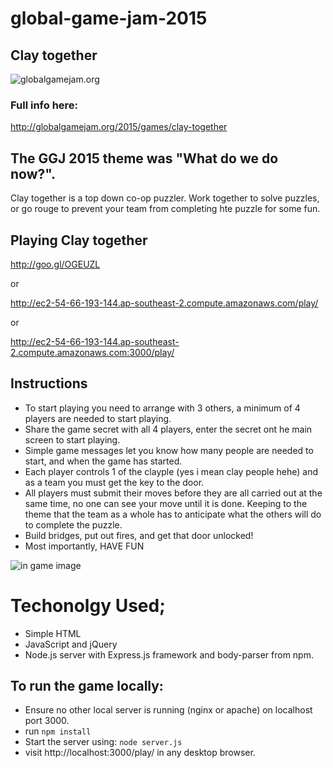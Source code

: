 # global-game-jam-2015

## Clay together

![globalgamejam.org](http://globalgamejam.org/sites/default/files/styles/game_sidebar__wide/public/game/featured_image/splashpng_0.png?itok=IMu1chCw)

### Full info here:

http://globalgamejam.org/2015/games/clay-together

## The GGJ 2015 theme was "What do we do now?".

Clay together is a top down co-op puzzler.
Work together to solve puzzles, or go rouge to prevent your team from completing hte puzzle for some fun.

## Playing Clay together

http://goo.gl/OGEUZL

or

http://ec2-54-66-193-144.ap-southeast-2.compute.amazonaws.com/play/

or

http://ec2-54-66-193-144.ap-southeast-2.compute.amazonaws.com:3000/play/

## Instructions

- To start playing you need to arrange with 3 others, a minimum of 4 players are needed to start playing.
- Share the game secret with all 4 players, enter the secret ont he main screen to start playing.
- Simple game messages let you know how many people are needed to start, and when the game has started.
- Each player controls 1 of the clayple (yes i mean clay people hehe) and as a team you must get the key to the door.
- All players must submit their moves before they are all carried out at the same time, no one can see your move until it is done. Keeping to the theme that the team as a whole has to anticipate what the others will do to complete the puzzle.
- Build bridges, put out fires, and get that door unlocked!
- Most importantly, HAVE FUN

![in game image](http://globalgamejam.org/sites/default/files/styles/game_content__wide/public/games/screenshots/capture1_5.png?itok=jrOfDQe0)

# Techonolgy Used;

- Simple HTML
- JavaScript and jQuery
- Node.js server with Express.js framework and body-parser from npm.

## To run the game locally:

- Ensure no other local server is running (nginx or apache) on localhost port 3000.
- run `npm install`
- Start the server using: `node server.js`
- visit http://localhost:3000/play/ in any desktop browser.
